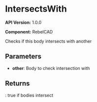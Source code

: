 # IntersectsWith

**API Version:** 1.0.0

**Component:** RebelCAD

Checks if this body intersects with another

## Parameters

- **other**: Body to check intersection with

## Returns

: true if bodies intersect

